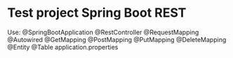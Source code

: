 # Test project Spring Boot REST
Use:
@SpringBootApplication
@RestController
@RequestMapping
@Autowired
@GetMapping
@PostMapping
@PutMapping
@DeleteMapping
@Entity
@Table
application.properties
